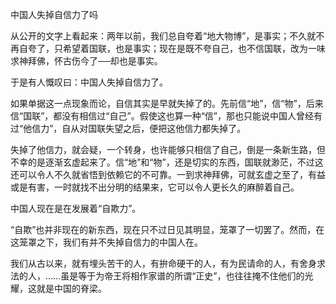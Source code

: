 中国人失掉自信力了吗

  

从公开的文字上看起来：两年以前，我们总自夸着“地大物博”，是事实；不久就不再自夸了，只希望着国联，也是事实；现在是既不夸自己，也不信国联，改为一味求神拜佛，怀古伤今了──却也是事实。

于是有人慨叹曰：中国人失掉自信力了。

如果单据这一点现象而论，自信其实是早就失掉了的。先前信“地”，信“物”，后来信“国联”，都没有相信过“自己”。假使这也算一种“信”，那也只能说中国人曾经有过“他信力”，自从对国联失望之后，便把这他信力都失掉了。

失掉了他信力，就会疑，一个转身，也许能够只相信了自己，倒是一条新生路，但不幸的是逐渐玄虚起来了。信“地”和“物”，还是切实的东西，国联就渺茫，不过这还可以令人不久就省悟到依赖它的不可靠。一到求神拜佛，可就玄虚之至了，有益或是有害，一时就找不出分明的结果来，它可以令人更长久的麻醉着自己。

中国人现在是在发展着“自欺力”。

“自欺”也并非现在的新东西，现在只不过日见其明显，笼罩了一切罢了。然而，在这笼罩之下，我们有并不失掉自信力的中国人在。

我们从古以来，就有埋头苦干的人，有拚命硬干的人，有为民请命的人，有舍身求法的人，……虽是等于为帝王将相作家谱的所谓“正史”，也往往掩不住他们的光耀，这就是中国的脊梁。